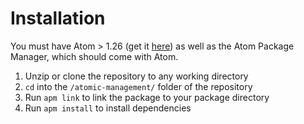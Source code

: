 # Installation

You must have Atom > 1.26 (get it [here](https://atom.io/beta)) as well as the Atom Package Manager, which should come with Atom.

1. Unzip or clone the repository to any working directory
1. `cd` into the `/atomic-management/` folder of the repository
1. Run `apm link` to link the package to your package directory
1. Run `apm install` to install dependencies
